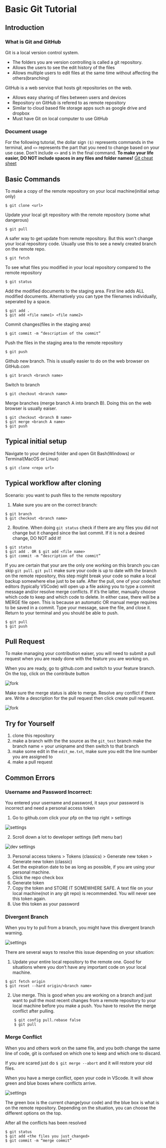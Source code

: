 # Basic Git Tutorial

## Introduction
### What is Git and GitHub

Git is a local version control system.
* The folders you are version controlling is called a git repository. 
* Allows the users to see the edit history of the files
* Allows multiple users to edit files at the same time without affecting the others(branching)

GitHub is a web service that hosts git repositories on the web.
* Allows easy sharing of files between users and devices
* Repository on GitHub is refered to as remote repository
* Similar to cloud based file storage apps such as google drive and dropbox
* Must have Git on local computer to use GitHub


### Document usage
For the following tutorial, the dollar sign `($)` represents commands in the terminal, and `<>` represents the part that you need to change based on your use case. Don’t include `<>` and `$` in the final command. **To make your life easier, DO NOT include spaces in any files and folder names!** [Git cheat sheet](chrome-extension://efaidnbmnnnibpcajpcglclefindmkaj/https://education.github.com/git-cheat-sheet-education.pdf)

## Basic Commands
To make a copy of the remote repository on your local machine(initial setup only)
```
$ git clone <url>
```

Update your local git repository with the remote repository (some what dangerous)
```
$ git pull
```

A safer way to get update from remote repository. But this won't change your local repository code. Usually use this to see a newly created branch on the remote repo.
```
$ git fetch
```

To see what files you modified in your local repository compared to the remote repository
```
$ git status
```

Add the modified documents to the staging area. First line adds ALL modified documents. Alternatively you can type the filenames individually, seperated by a space.
```
$ git add .
$ git add <file name1> <file name2>
```

Commit changes(files in the staging area)
```
$ git commit -m “description of the commit”
```

Push the files in the staging area to the remote repository
```
$ git push
```

Github new branch. This is usually easier to do on the web browser on GitHub.com
```
$ git branch <branch name>
```

Switch to branch
```
$ git checkout <branch name>
```

Merge branches (merge branch A into branch B). Doing this on the web browser is usually eaiser.
```
$ git checkout <branch B name>
$ git merge <branch A name>
$ git push
```

## Typical initial setup
Navigate to your desired folder and open Git Bash(Windows) or Terminal(MacOS or Linux)
```
$ git clone <repo url>
```

## Typical workflow after cloning
Scenario: you want to push files to the remote repository
1. Make sure you are on the correct branch: 
```
$ git branch
$ git checkout <branch name>
```

2. Routine. When doing `git status` check if there are any files you did not change but it changed since the last commit. If it is not a desired change, DO NOT add it! 
```
$ git status
$ git add . OR $ git add <file name>
$ git commit -m “description of the commit”
```

If you are certain that your are the only one working on this branch you can skip `git pull`. `git pull` make sure your code is up to date with the branch on the remote repository, this step might break your code so make a local backup somewhere else just to be safe. After the pull, one of your code/text editors (typically VSCode) will open up a file asking you to type a commit message and/or resolve merge conflicts. If it’s the latter, manually choose which code to keep and which code to delete. In either case, there will be a MERGE file open. This is because an automatic OR manual merge requires to be saved in a commit. Type your message, save the file, and close it. Return to your terminal and you should be able to push. 

```
$ git pull
$ git push
```

## Pull Request
To make managing your contribution eaiser, you will need to submit a pull request when you are ready done with the feature you are working on.

When you are ready, go to github.com and switch to your feature branch. On the top, click on the contribute button

![fork](media\PR1.png)

Make sure the merge status is able to merge. Resolve any conflict if there are. Write a description for the pull request then click create pull request.

![fork](media\PR2.png)

## Try for Yourself
1. clone this repository
2. make a branch with the the source as the `git_test` branch
	make the branch name = your uniqname and then switch to that branch
3. make some edit in the `edit_me.txt`, make sure you edit the line number you are assigned to
4. make a pull request

## Common Errors
### Username and Password Incorrect:
You entered your username and password, it says your password is incorrect and need a personal access token

1. Go to github.com click your pfp on the top right > settings

![settings](media\settings.png)

2. Scroll down a lot to developer settings (left menu bar)

![dev settings](media\developer_settings.png)

3. Personal access tokens > Tokens (classics) > Generate new token > Generate new token (classic) 
4. Set the expiration date to be as long as possible, if you are using your personal machine.
5. Click the repo check box
6. Generate token
7. Copy the token and STORE IT SOMEWHERE SAFE. A text file on your local machine(not in any git repo) is recommended. You will never see this token again.
8. Use this token as your password

### Divergent Branch
When you try to pull from a branch, you might have this divergent branch warning.

![settings](media\divergent_branch.png)

There are several ways to resolve this issue depending on your situation:

1. Update your entire local repository to the remote one. Good for situations where you don’t have any important code on your local machine.

```
$ git fetch origin	
$ git reset --hard origin/<branch name>
```

2. Use merge. This is good when you are working on a branch and just want to pull the most recent changes from a remote repository to your local machine before you make a push. You have to resolve the merge conflict after pulling.
```
	$ git config pull.rebase false
	$ git pull
```

### Merge Conflict
When you and others work on the same file, and you both change the same line of code, git is confused on which one to keep and which one to discard.

If you are scared just do `$ git merge --abort` and it will restore your old files.

When you have a merge conflict, open your code in VScode. It will show green and blue boxes where conflicts arrive. 

![settings](media\merge_conflict.png)

The green box is the current change(your code) and the blue box is what is on the remote repository. Depending on the situation, you can choose the different options on the top.

After all the conflicts has been resolved
```
$ git status
$ git add <the files you just changed>
$ git commit -m “merge commit”
```
